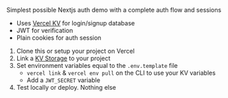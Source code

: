 Simplest possible Nextjs auth demo with a complete auth flow and sessions

- Uses [Vercel KV](https://vercel.com/docs/storage/vercel-kv) for login/signup database
- JWT for verification
- Plain cookies for auth session

1. Clone this or setup your project on Vercel
2. Link a [KV Storage](https://vercel.com/dashboard/stores) to your project
3. Set environment variables equal to the `.env.template` file
   - `vercel link` & `vercel env pull` on the CLI to use your KV variables
   - Add a `JWT_SECRET` variable
4. Test locally or deploy. Nothing else
